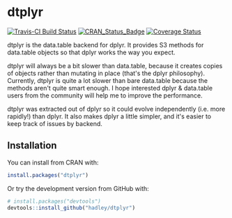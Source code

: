 # dtplyr

[![Travis-CI Build Status](https://travis-ci.org/hadley/dtplyr.svg?branch=master)](https://travis-ci.org/hadley/dtplyr)
[![CRAN_Status_Badge](http://www.r-pkg.org/badges/version/dtplyr)](https://cran.r-project.org/package=dtplyr)
[![Coverage Status](https://img.shields.io/codecov/c/github/hadley/dtplyr/master.svg)](https://codecov.io/github/hadley/dtplyr?branch=master)

dtplyr is the data.table backend for dplyr. It provides S3 methods for data.table objects so that dplyr works the way you expect. 

dtplyr will always be a bit slower than data.table, because it creates copies of objects rather than mutating in place (that's the dplyr philosophy). Currently, dtplyr is quite a lot slower than bare data.table because the methods aren't quite smart enough. I hope interested dplyr & data.table users from the community will help me to improve the performance.

dtplyr was extracted out of dplyr so it could evolve independently (i.e. more rapidly!) than dplyr. It also makes dplyr a little simpler, and it's easier to keep track of issues by backend.

## Installation

You can install from CRAN with:

```R
install.packages("dtplyr")
```

Or try the development version from GitHub with:

```R
# install.packages("devtools")
devtools::install_github("hadley/dtplyr")
```
